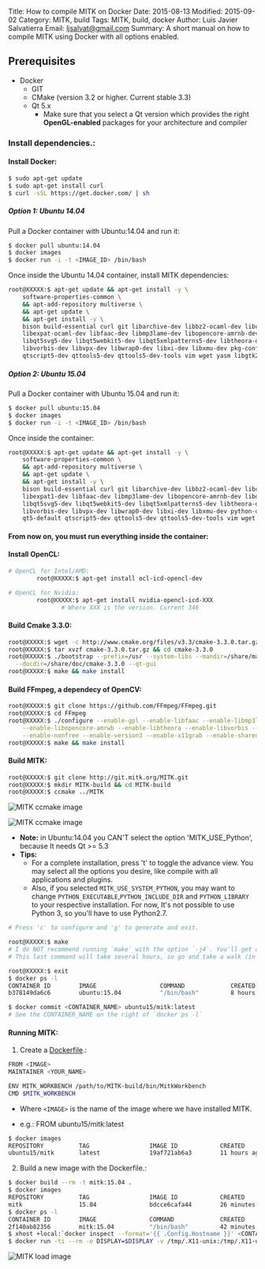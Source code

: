 Title: How to compile MITK on Docker
Date: 2015-08-13
Modified: 2015-09-02
Category: MITK, build
Tags: MITK, build, docker
Author: Luis Javier Salvatierra
Email: ljsalvat@gmail.com
Summary: A short manual on how to compile MITK using Docker with all options enabled.


## Prerequisites

- Docker
    - GIT
    - CMake (version 3.2 or higher. Current stable 3.3)
    - Qt 5.x
        - Make sure that you select a Qt version which provides the right **OpenGL-enabled** packages for your architecture and compiler

### Install dependencies.:

#### Install Docker:

```bash
$ sudo apt-get update
$ sudo apt-get install curl
$ curl -sSL https://get.docker.com/ | sh
```

##### **Option 1:** Ubuntu 14.04

Pull a Docker container with Ubuntu:14.04 and run it:

```bash
$ docker pull ubuntu:14.04
$ docker images
$ docker run -i -t <IMAGE_ID> /bin/bash
```

Once inside the Ubuntu 14.04 container, install MITK dependencies:

```bash
root@XXXXX:$ apt-get update && apt-get install -y \
    software-properties-common \
    && apt-add-repository multiverse \
    && apt-get update \
    && apt-get install -y \
    bison build-essential curl git libarchive-dev libbz2-ocaml-dev libcurl4-openssl-dev \
    libexpat-ocaml-dev libfaac-dev libmp3lame-dev libopencore-amrnb-dev libopencore-amrwb-dev \
    libqt5svg5-dev libqt5webkit5-dev libqt5xmlpatterns5-dev libtheora-dev libtiff5-dev \
    libvorbis-dev libvpx-dev libwrap0-dev libxi-dev libxmu-dev pkg-config qt5-default \
    qtscript5-dev qttools5-dev qttools5-dev-tools vim wget yasm libgtk2.0-dev
```

##### **Option 2:** Ubuntu 15.04

Pull a Docker container with Ubuntu 15.04 and run it:

```bash
$ docker pull ubuntu:15.04
$ docker images
$ docker run -i -t <IMAGE_ID> /bin/bash
```

Once inside the container:

```bash
root@XXXXX:$ apt-get update && apt-get install -y \
    software-properties-common \
    && apt-add-repository multiverse \
    && apt-get update \
    && apt-get install -y \
    bison build-essential curl git libarchive-dev libbz2-ocaml-dev libcurl4-openssl-dev \
    libexpat1-dev libfaac-dev libmp3lame-dev libopencore-amrnb-dev libopencore-amrwb-dev \
    libqt5svg5-dev libqt5webkit5-dev libqt5xmlpatterns5-dev libtheora-dev libtiff5-dev \
    libvorbis-dev libvpx-dev libwrap0-dev libxi-dev libxmu-dev python-dev pkg-config \
    qt5-default qtscript5-dev qttools5-dev qttools5-dev-tools vim wget yasm libgtk2.0-dev
```

#### From now on, you must run everything inside the container:

#### Install OpenCL:

```bash
# OpenCL for Intel/AMD:
        root@XXXXX:$ apt-get install ocl-icd-opencl-dev

# OpenCL for Nvidia:
        root@XXXXX:$ apt-get install nvidia-opencl-icd-XXX
        	   # Where XXX is the version. Current 346
```

#### Build Cmake 3.3.0:

```bash
root@XXXXX:$ wget -c http://www.cmake.org/files/v3.3/cmake-3.3.0.tar.gz
root@XXXXX:$ tar xvzf cmake-3.3.0.tar.gz && cd cmake-3.3.0
root@XXXXX:$ ./bootstrap --prefix=/usr --system-libs --mandir=/share/man --no-system-jsoncpp \
  --docdir=/share/doc/cmake-3.3.0 --qt-gui
root@XXXXX:$ make && make install
```

#### Build FFmpeg, a dependecy of OpenCV:

```bash
root@XXXXX:$ git clone https://github.com/FFmpeg/FFmpeg.git
root@XXXXX:$ cd FFmpeg
root@XXXXX:$ ./configure --enable-gpl --enable-libfaac --enable-libmp3lame --enable-libopencore-amrnb \
    --enable-libopencore-amrwb --enable-libtheora --enable-libvorbis --enable-libvpx \
    --enable-nonfree --enable-version3 --enable-x11grab --enable-shared --enable-pic
root@XXXXX:$ make && make install
```

#### Build MITK:

```bash
root@XXXXX:$ git clone http://git.mitk.org/MITK.git
root@XXXXX:$ mkdir MITK-build && cd MITK-build
root@XXXXX:$ ccmake ../MITK
```

![MITK ccmake image](images/Docker_Ubuntu_15.04_ccmake_MITK_001.png)

![MITK ccmake image](images/Docker_Ubuntu_15.04_ccmake_MITK_002.png)

* **Note:** in Ubuntu:14.04 you CAN'T select the option 'MITK_USE_Python', because It needs Qt >= 5.3
* **Tips:**
    - For a complete installation, press 't' to toggle the advance view. You may select all the options you desire, like compile with all applications and plugins.
    - Also, if you selected `MITK_USE_SYSTEM_PYTHON`, you may want to change `PYTHON_EXECUTABLE`,`PYTHON_INCLUDE_DIR` and `PYTHON_LIBRARY` to your respective installation. For now, It's not possible to use Python 3, so you'll have to use Python2.7.

```bash
# Press 'c' to configure and 'g' to generate and exit.

root@XXXXX:$ make
# I do NOT recommend running `make` with the option `-j4`. You'll get dependency related errors during the build.
# This last command will take several hours, so go and take a walk (in another city) :)

root@XXXXX:$ exit
$ docker ps -l
CONTAINER ID        IMAGE                  COMMAND             CREATED             STATUS                     PORTS               NAMES
b378149da6c6        ubuntu:15.04           "/bin/bash"         8 hours ago         Exited (0) 10 seconds ago                      focused_newton

$ docker commit <CONTAINER_NAME> ubuntu15/mitk:latest
# See the CONTAINER_NAME on the right of `docker ps -l`
```

#### Running MITK:

1. Create a <a href="https://docs.docker.com/reference/builder/" target="_blank">Dockerfile</a>.:

```bash
FROM <IMAGE>
MAINTAINER <YOUR_NAME>

ENV MITK_WORKBENCH /path/to/MITK-build/bin/MitkWorkbench
CMD $MITK_WORKBENCH
```
* Where `<IMAGE>` is the name of the image where we have installed MITK.
 - e.g.: FROM ubuntu15/mitk:latest
```bash
$ docker images
REPOSITORY          TAG                 IMAGE ID            CREATED             VIRTUAL SIZE
ubuntu15/mitk       latest              19af721ab6a3        11 hours ago        13.2 GB
```

2. Build a new image with the Dockerfile.:

```bash
$ docker build --rm -t mitk:15.04 .
$ docker images
REPOSITORY          TAG                 IMAGE ID            CREATED             VIRTUAL SIZE
mitk                15.04               bdcce6cafa44        26 minutes ago      13.2 GB
$ docker ps -l
CONTAINER ID        IMAGE               COMMAND             CREATED             STATUS                      PORTS               NAMES
2f140ab82356        mitk:15.04          "/bin/bash"         42 minutes ago      Exited (0) 41 minutes ago                       silly_galileo
$ xhost +local:`docker inspect --format='{{ .Config.Hostname }}' <CONTAINER_ID>`
$ docker run -ti --rm -e DISPLAY=$DISPLAY -v /tmp/.X11-unix:/tmp/.X11-unix mitk:15.04
```

![MITK load image](images/MitkWorkbench_002.png)
